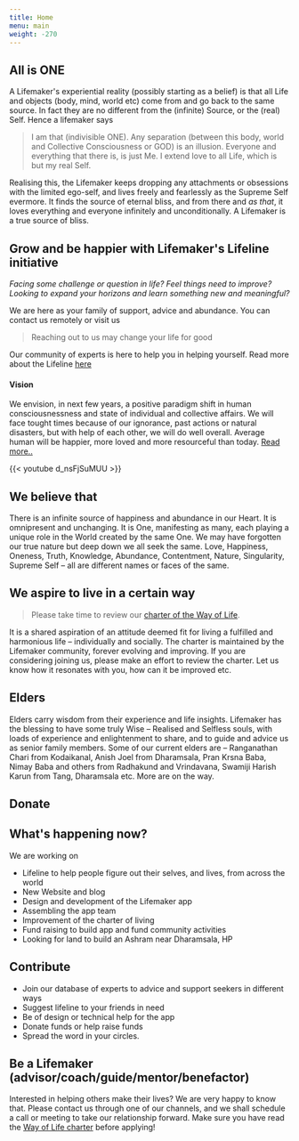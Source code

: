 ```yaml
---
title: Home
menu: main
weight: -270
---
```


## All is ONE

A Lifemaker's experiential reality (possibly starting as a belief) is that all Life and objects (body, mind, world etc) come from and go back to the same source. In fact they are no different from the (infinite) Source, or the (real) Self. Hence a lifemaker says 

> I am that (indivisible ONE). Any separation (between this body, world and Collective Consciousness or GOD) is an illusion. Everyone and everything that there is, is just Me. I extend love to all Life, which is but my real Self.

Realising this, the Lifemaker keeps dropping any attachments or obsessions with the limited ego-self, and lives freely and fearlessly as the Supreme Self evermore. It finds the source of eternal bliss, and from there and *as that*, it loves everything and everyone infinitely and unconditionally. A Lifemaker is a true source of bliss.

## Grow and be happier with Lifemaker's Lifeline initiative 
*Facing some challenge or question in life? Feel things need to improve? Looking to expand your horizons and learn something new and meaningful?*

We are here as your family of support, advice and abundance. You can contact us remotely or visit us 

> Reaching out to us may change your life for good

Our community of experts is here to help you in helping yourself. Read more about the Lifeline [here](/lifeline)

#### Vision

We envision, in next few years, a positive paradigm shift in human consciousnessness and state of individual and collective affairs. We will face tought times because of our ignorance, past actions or natural disasters, but with help of each other, we will do well overall. Average human will be happier, more loved and more resourceful than today. [Read more..](/vision)

{{< youtube d_nsFjSuMUU >}}

## We believe that

There is an infinite source of happiness and abundance in our Heart. It is omnipresent and unchanging. It is One, manifesting as many, each playing a unique role in the World created by the same One. We may have forgotten our true nature but deep down we all seek the same. Love, Happiness, Oneness, Truth, Knowledge, Abundance, Contentment, Nature, Singularity, Supreme Self – all are different names or faces of the same.

## We aspire to live in a certain way

> Please take time to review our [charter of the Way of Life](https://docs.google.com/document/d/18AtEj2GhpBe9REYUvQ999nMklHZq1RohGEOhM0OhqQ0).

It is a shared aspiration of an attitude deemed fit for living a fulfilled and harmonious life – individually and socially. The charter is maintained by the Lifemaker community, forever evolving and improving. If you are considering joining us, please make an effort to review the charter. Let us know how it resonates with you, how can it be improved etc.

## Elders

Elders carry wisdom from their experience and life insights. Lifemaker has the blessing to have some truly Wise – Realised and Selfless souls, with loads of experience and enlightenment to share, and to guide and advice us as senior family members. Some of our current elders are – Ranganathan Chari from Kodaikanal, Anish Joel from Dharamsala, Pran Krsna Baba, Nimay Baba and others from Radhakund and Vrindavana, Swamiji Harish Karun from Tang, Dharamsala etc. More are on the way.

## Donate

## What's happening now?
We are working on
* Lifeline to help people figure out their selves, and lives, from across the world
* New Website and blog
* Design and development of the Lifemaker app
* Assembling the app team
* Improvement of the charter of living
* Fund raising to build app and fund community activities
* Looking for land to build an Ashram near Dharamsala, HP

## Contribute
* Join our database of experts to advice and support seekers in different ways
* Suggest lifeline to your friends in need
* Be of design or technical help for the app
* Donate funds or help raise funds
* Spread the word in your circles. 

## Be a Lifemaker (advisor/coach/guide/mentor/benefactor)
Interested in helping others make their lives? We are very happy to know that. Please contact us through one of our channels, and we shall schedule a call or meeting to take our relationship forward. Make sure you have read the [Way of Life charter](https://docs.google.com/document/d/1c3aAmHibXATFHTdiPUtU5l72mDubB-R3TiBNY0G7G-g/edit?ts=5a3edc29) before applying!

